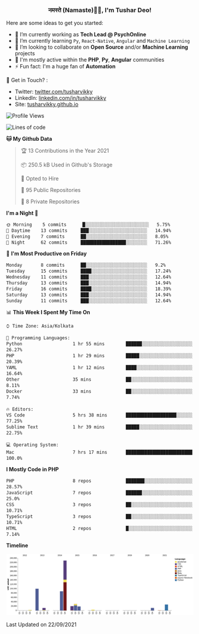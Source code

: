<h3 align="center">नमस्ते (Namaste)🙏🏻, I'm Tushar Deo!</h3>

Here are some ideas to get you started:

- 🔭 I’m currently working as **Tech Lead @ PsychOnline**
- 🌱 I’m currently learning `Py`, `React-Native`, `Angular` and `Machine Learning`
- 👯 I’m looking to collaborate on **Open Source** and/or **Machine Learning** projects
- 💬 I'm mostly active within the **PHP**, **Py**, **Angular** communities
- ⚡ Fun fact: I'm a huge fan of **Automation**

📣 Get in Touch? :
- Twitter: [twitter.com/tusharvikky](https://twitter.com/tusharvikky)
- LinkedIn: [linkedin.com/in/tusharvikky](https://www.linkedin.com/in/tusharvikky/)
- Site: [tusharvikky.github.io](https://tusharvikky.github.io/)

<!--START_SECTION:waka-->
![Profile Views](http://img.shields.io/badge/Profile%20Views-0-blue)

![Lines of code](https://img.shields.io/badge/From%20Hello%20World%20I%27ve%20Written-540137%20lines%20of%20code-blue)

**🐱 My Github Data** 

> 🏆 13 Contributions in the Year 2021
 > 
> 📦 250.5 kB Used in Github's Storage 
 > 
> 💼 Opted to Hire
 > 
> 📜 95 Public Repositories 
 > 
> 🔑 8 Private Repositories  
 > 
**I'm a Night 🦉** 

```text
🌞 Morning    5 commits      █░░░░░░░░░░░░░░░░░░░░░░░░   5.75% 
🌆 Daytime    13 commits     ███░░░░░░░░░░░░░░░░░░░░░░   14.94% 
🌃 Evening    7 commits      ██░░░░░░░░░░░░░░░░░░░░░░░   8.05% 
🌙 Night      62 commits     █████████████████░░░░░░░░   71.26%

```
📅 **I'm Most Productive on Friday** 

```text
Monday       8 commits      ██░░░░░░░░░░░░░░░░░░░░░░░   9.2% 
Tuesday      15 commits     ████░░░░░░░░░░░░░░░░░░░░░   17.24% 
Wednesday    11 commits     ███░░░░░░░░░░░░░░░░░░░░░░   12.64% 
Thursday     13 commits     ███░░░░░░░░░░░░░░░░░░░░░░   14.94% 
Friday       16 commits     ████░░░░░░░░░░░░░░░░░░░░░   18.39% 
Saturday     13 commits     ███░░░░░░░░░░░░░░░░░░░░░░   14.94% 
Sunday       11 commits     ███░░░░░░░░░░░░░░░░░░░░░░   12.64%

```


📊 **This Week I Spent My Time On** 

```text
⌚︎ Time Zone: Asia/Kolkata

💬 Programming Languages: 
Python                   1 hr 55 mins        ██████░░░░░░░░░░░░░░░░░░░   26.27% 
PHP                      1 hr 29 mins        █████░░░░░░░░░░░░░░░░░░░░   20.39% 
YAML                     1 hr 12 mins        ████░░░░░░░░░░░░░░░░░░░░░   16.64% 
Other                    35 mins             ██░░░░░░░░░░░░░░░░░░░░░░░   8.11% 
Docker                   33 mins             ██░░░░░░░░░░░░░░░░░░░░░░░   7.74%

🔥 Editors: 
VS Code                  5 hrs 38 mins       ███████████████████░░░░░░   77.25% 
Sublime Text             1 hr 39 mins        █████░░░░░░░░░░░░░░░░░░░░   22.75%

💻 Operating System: 
Mac                      7 hrs 17 mins       █████████████████████████   100.0%

```

**I Mostly Code in PHP** 

```text
PHP                      8 repos             ███████░░░░░░░░░░░░░░░░░░   28.57% 
JavaScript               7 repos             ██████░░░░░░░░░░░░░░░░░░░   25.0% 
CSS                      3 repos             ██░░░░░░░░░░░░░░░░░░░░░░░   10.71% 
TypeScript               3 repos             ██░░░░░░░░░░░░░░░░░░░░░░░   10.71% 
HTML                     2 repos             █░░░░░░░░░░░░░░░░░░░░░░░░   7.14%

```


**Timeline**

![Chart not found](https://raw.githubusercontent.com/tusharvikky/tusharvikky/master/charts/bar_graph.png) 


 Last Updated on 22/09/2021
<!--END_SECTION:waka-->

